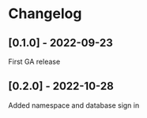 # Changelog

## [0.1.0] - 2022-09-23
First GA release

## [0.2.0] - 2022-10-28
Added namespace and database sign in
